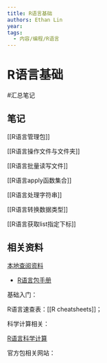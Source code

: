 ```yaml
---
title: R语言基础
authors: Ethan Lin
year:
tags:
  - 内容/编程/R语言 
---
```


# R语言基础




#汇总笔记 


## 笔记

[[R语言管理包]]

[[R语言操作文件与文件夹]]

[[R语言批量读写文件]]

[[R语言apply函数集合]]

[[R语言处理字符串]]

[[R语言转换数据类型]]

[[R语言获取list指定下标]]


## 相关资料

[本地查阅资料](file:///Users/ethan/Documents/CoreFiles/ReadingsFile/编程语言/R语言)
- [R语言包手册](file:///Users/ethan/Documents/CoreFiles/ReadingsFile/编程语言/R语言/R语言包手册)

基础入门：

R语言速查表：[[R cheatsheets]]；

科学计算相关：

[R语言科学计算](file:///Users/ethan/Documents/CoreFiles/ReadingsFile/计算科学/R语言科学计算)

官方包相关网站：

